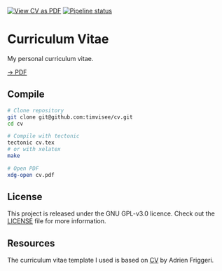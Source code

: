 [![View CV as PDF][badge-pdf]][pdf]
[![Pipeline status][badge-pipeline]][pipeline]

# Curriculum Vitae

My personal curriculum vitae.

[→ PDF][pdf]

## Compile

```bash
# Clone repository
git clone git@github.com:timvisee/cv.git
cd cv

# Compile with tectonic
tectonic cv.tex
# or with xelatex
make

# Open PDF
xdg-open cv.pdf
```

## License

This project is released under the GNU GPL-v3.0 licence.
Check out the [LICENSE](LICENSE) file for more information.

## Resources

The curriculum vitae template I used is based on [CV][ref-cv] by Adrien Friggeri.

[badge-pdf]: https://img.shields.io/badge/cv-pdf-blue.svg
[badge-pipeline]: https://gitlab.com/timvisee/cv/badges/master/pipeline.svg
[pipeline]: https://gitlab.com/timvisee/cv/pipelines
[ref-cv]: https://www.latextemplates.com/template/friggeri-resume-cv
[pdf]: https://timvisee.gitlab.io/cv/cv.pdf
